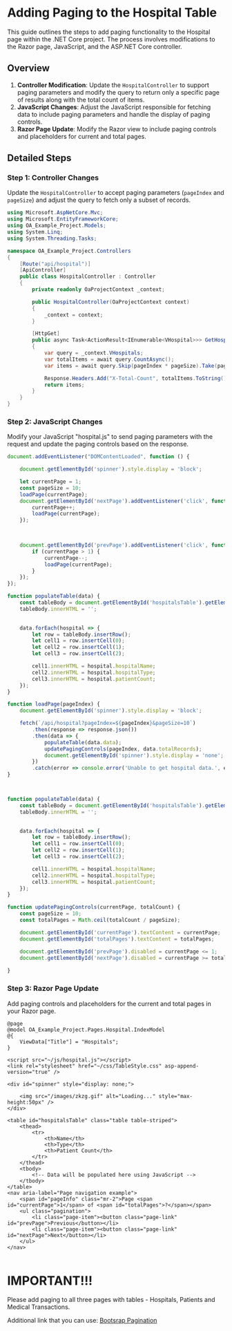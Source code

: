 # Adding Paging to the Hospital Table

This guide outlines the steps to add paging functionality to the Hospital page within the .NET Core project. The process involves modifications to the Razor page, JavaScript, and the ASP.NET Core controller.

## Overview

1. **Controller Modification**: Update the `HospitalController` to support paging parameters and modify the query to return only a specific page of results along with the total count of items.
2. **JavaScript Changes**: Adjust the JavaScript responsible for fetching data to include paging parameters and handle the display of paging controls.
3. **Razor Page Update**: Modify the Razor view to include paging controls and placeholders for current and total pages.

## Detailed Steps

### Step 1: Controller Changes

Update the `HospitalController` to accept paging parameters (`pageIndex` and `pageSize`) and adjust the query to fetch only a subset of records.

```csharp
using Microsoft.AspNetCore.Mvc;
using Microsoft.EntityFrameworkCore;
using OA_Example_Project.Models;
using System.Linq;
using System.Threading.Tasks;

namespace OA_Example_Project.Controllers
{
    [Route("api/hospital")]
    [ApiController]
    public class HospitalController : Controller
    {
        private readonly OaProjectContext _context;

        public HospitalController(OaProjectContext context)
        {
            _context = context;
        }

        [HttpGet]
        public async Task<ActionResult<IEnumerable<VHospital>>> GetHospitals(int pageIndex = 0, int pageSize = 10)
        {
            var query = _context.VHospitals;
            var totalItems = await query.CountAsync();
            var items = await query.Skip(pageIndex * pageSize).Take(pageSize).ToListAsync();

            Response.Headers.Add("X-Total-Count", totalItems.ToString());
            return items;
        }
    }
}
```
### Step 2: JavaScript Changes
Modify your JavaScript "hospital.js" to send paging parameters with the request and update the paging controls based on the response.

```js
document.addEventListener("DOMContentLoaded", function () {

    document.getElementById('spinner').style.display = 'block';

    let currentPage = 1;
    const pageSize = 10; 
    loadPage(currentPage);
    document.getElementById('nextPage').addEventListener('click', function () {
        currentPage++;
        loadPage(currentPage);
    });

   

    document.getElementById('prevPage').addEventListener('click', function () {
        if (currentPage > 1) {
            currentPage--;
            loadPage(currentPage);
        }
    });
});

function populateTable(data) {
    const tableBody = document.getElementById('hospitalsTable').getElementsByTagName('tbody')[0];
    tableBody.innerHTML = ''; 

    
    data.forEach(hospital => {
        let row = tableBody.insertRow();
        let cell1 = row.insertCell(0);
        let cell2 = row.insertCell(1);
        let cell3 = row.insertCell(2);

        cell1.innerHTML = hospital.hospitalName;
        cell2.innerHTML = hospital.hospitalType;
        cell3.innerHTML = hospital.patientCount;
    });
}

function loadPage(pageIndex) {
    document.getElementById('spinner').style.display = 'block';

    fetch(`/api/hospital?pageIndex=${pageIndex}&pageSize=10`)
        .then(response => response.json())
        .then(data => {
            populateTable(data.data); 
            updatePagingControls(pageIndex, data.totalRecords);
            document.getElementById('spinner').style.display = 'none';
        })
        .catch(error => console.error('Unable to get hospital data.', error));
}



function populateTable(data) {
    const tableBody = document.getElementById('hospitalsTable').getElementsByTagName('tbody')[0];
    tableBody.innerHTML = ''; 

   
    data.forEach(hospital => {
        let row = tableBody.insertRow();
        let cell1 = row.insertCell(0);
        let cell2 = row.insertCell(1);
        let cell3 = row.insertCell(2);

        cell1.innerHTML = hospital.hospitalName;
        cell2.innerHTML = hospital.hospitalType;
        cell3.innerHTML = hospital.patientCount;
    });
}

function updatePagingControls(currentPage, totalCount) {
    const pageSize = 10; 
    const totalPages = Math.ceil(totalCount / pageSize);

    document.getElementById('currentPage').textContent = currentPage;
    document.getElementById('totalPages').textContent = totalPages;

    document.getElementById('prevPage').disabled = currentPage <= 1;
    document.getElementById('nextPage').disabled = currentPage >= totalPages; 
    
}
```

### Step 3: Razor Page Update
Add paging controls and placeholders for the current and total pages in your Razor page.
```cshtml
@page
@model OA_Example_Project.Pages.Hospital.IndexModel
@{
    ViewData["Title"] = "Hospitals";
}

<script src="~/js/hospital.js"></script>
<link rel="stylesheet" href="~/css/TableStyle.css" asp-append-version="true" />

<div id="spinner" style="display: none;">
  
    <img src="/images/zkzg.gif" alt="Loading..." style="max-height:50px" />
</div>

<table id="hospitalsTable" class="table table-striped">
    <thead>
        <tr>
            <th>Name</th>
            <th>Type</th>
            <th>Patient Count</th>
        </tr>
    </thead>
    <tbody>
        <!-- Data will be populated here using JavaScript -->
    </tbody>
</table>  
<nav aria-label="Page navigation example">
    <span id="pageInfo" class="mr-2">Page <span id="currentPage">1</span> of <span id="totalPages">?</span></span>
    <ul class="pagination">
        <li class="page-item"><button class="page-link" id="prevPage">Previous</button></li>
        <li class="page-item"><button class="page-link" id="nextPage">Next</button></li>
    </ul>
</nav>


```

# IMPORTANT!!!
Please add paging to all three pages with tables - Hospitals, Patients and Medical Transactions.

Additional link that you can use: [Bootsrap Pagination](https://getbootstrap.com/docs/4.0/components/pagination/)
